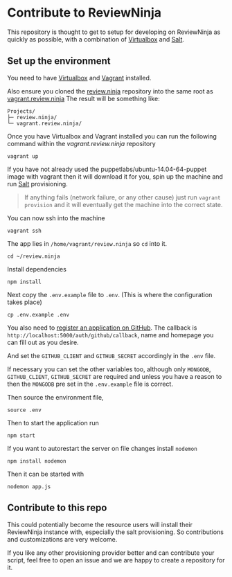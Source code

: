 Contribute to ReviewNinja
=========================

This repository is thought to get to setup for developing on ReviewNinja as
quickly as possible, with a combination of
[Virtualbox](https://www.virtualbox.org/) and
[Salt](http://www.saltstack.com/).

Set up the environment
----------------------

You need to have [Virtualbox](https://www.virtualbox.org/) and
[Vagrant](https://www.vagrantup.com/) installed.

Also ensure you cloned the
[review.ninja](https://github.com/reviewninja/review.ninja/) repository into
the same root as
[vagrant.review.ninja](https://github.com/reviewninja/vagrant.review.ninja/)
The result will be something like:

    Projects/
    ├─ review.ninja/
    └─ vagrant.review.ninja/

Once you have Virtualbox and Vagrant installed you can run the following
command within the *vagrant.review.ninja* repository

	vagrant up

If you have not already used the puppetlabs/ubuntu-14.04-64-puppet image with
vagrant then it will download it for you, spin up the machine and run
[Salt](http://www.saltstack.com/) provisioning.

> If anything fails (network failure, or any other cause) just run `vagrant
> provision` and it will eventually get the machine into the correct state.

You can now ssh into the machine

	vagrant ssh

The app lies in `/home/vagrant/review.ninja` so `cd` into it.

	cd ~/review.ninja

Install dependencies

	npm install

Next copy the `.env.example` file to `.env`. (This is where the configuration
takes place)

	cp .env.example .env

You also need to [register an application on
GitHub](https://github.com/settings/applications/new). The callback is
`http://localhost:5000/auth/github/callback`, name and homepage you can fill
out as you desire.

And set the `GITHUB_CLIENT` and `GITHUB_SECRET` accordingly in the `.env` file.

If necessary you can set the other variables too, although only `MONGODB`,
`GITHUB_CLIENT`, `GITHUB_SECRET` are required and unless you have a reason to
then the `MONGODB` pre set in the `.env.example` file is correct.

Then source the environment file,

	source .env

Then to start the application run

	npm start
	
If you want to autorestart the server on file changes install `nodemon`

	npm install nodemon
	
Then it can be started with

	nodemon app.js

Contribute to this repo
-----------------------

This could potentially become the resource users will install their ReviewNinja
instance with, especially the salt provisioning. So contributions and
customizations are very welcome.

If you like any other provisioning provider better and can contribute your
script, feel free to open an issue and we are happy to create a repository for
it.
